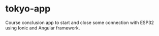 # tokyo-app
Course conclusion app to start and close some connection with ESP32 using Ionic and Angular framework.
